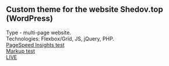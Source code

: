 ## Custom theme for the website Shedov.top (WordPress)
Type - multi-page website. <br />
Technologies: Flexbox/Grid, JS, jQuery, PHP. <br />
[PageSpeed Insights test](https://developers.google.com/speed/pagespeed/insights/?url=https://shedov.top/) <br/>
[Markup test](https://validator.w3.org/nu/?doc=https%3A%2F%2Fshedov.top%2F) <br/>
[LIVE](https://shedov.top)
